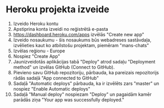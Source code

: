 # Heroku projekta izveide

1. Izveido Heroku kontu
1. Apstiprina konta izveidi no reģistrētā e-pasta
1. https://dashboard.heroku.com/apps izvēlās "Create new app"
1. Izveido nosaukumu - šis nosaukums būs webadreses sastāvdaļa, izvēlieties kaut ko atbilstošu projektam, piemēram "mans-chats"
1. Izvēlas reģionu - Europe
1. Nospiez "Create App"
1. Jaunizveidotās aplikācijas tabā "Deploy" atrod sadaļu "Deployment method" un izvēlas GitHub (Connect to GitHub).
1. Pievieno savu GitHub repozitoriju, pārbauda, ka pareizais repozitorijs rādās sadaļā "App connected to GitHub"
1. Sadaļā "Automatic deploys" pārbauda, ka ir izvēlēts zars "master" un nospiez "Enable Automatic deploys"
1. Sadaļā "Manual deploy" nospiezam "Deploy" un pagaidām kamēr parādās ziņa "Your app was successfully deployed."

